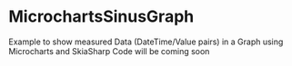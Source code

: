 # MicrochartsSinusGraph
Example to show measured Data (DateTime/Value pairs) in a Graph using Microcharts and SkiaSharp
Code will be coming soon
